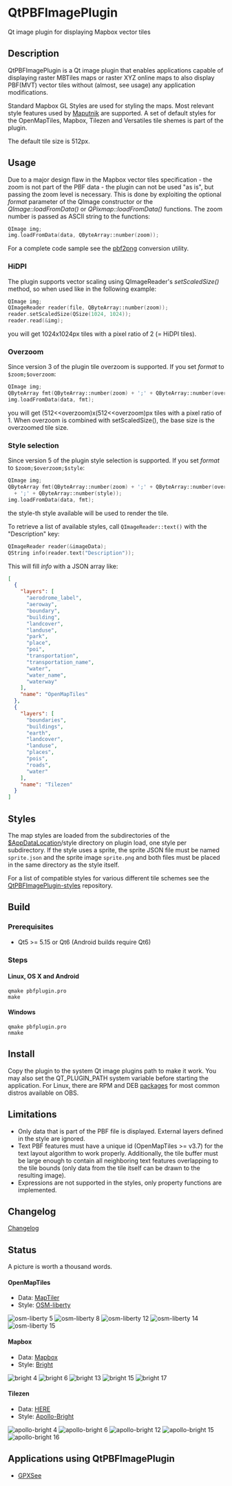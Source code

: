 # QtPBFImagePlugin
Qt image plugin for displaying Mapbox vector tiles

## Description
QtPBFImagePlugin is a Qt image plugin that enables applications capable of
displaying raster MBTiles maps or raster XYZ online maps to also display
PBF(MVT) vector tiles without (almost, see usage) any application modifications.

Standard Mapbox GL Styles are used for styling the maps. Most relevant style
features used by [Maputnik](https://maputnik.github.io/editor) are supported.
A set of default styles for the OpenMapTiles, Mapbox, Tilezen and Versatiles
tile shemes is part of the plugin.

The default tile size is 512px.

## Usage
Due to a major design flaw in the Mapbox vector tiles specification - the zoom
is not part of the PBF data - the plugin can not be used "as is", but passing
the zoom level is necessary. This is done by exploiting the optional *format*
parameter of the QImage constructor or the *QImage::loadFromData()* or
*QPixmap::loadFromData()* functions. The zoom number is passed as ASCII string
to the functions:
```cpp
QImage img;
img.loadFromData(data, QByteArray::number(zoom));
```

For a complete code sample see the [pbf2png](https://github.com/tumic0/pbf2png)
conversion utility.

### HiDPI
The plugin supports vector scaling using QImageReader's *setScaledSize()* method,
so when used like in the following example:
```cpp
QImage img;
QImageReader reader(file, QByteArray::number(zoom));
reader.setScaledSize(QSize(1024, 1024));
reader.read(&img);
```
you will get 1024x1024px tiles with a pixel ratio of 2 (= HiDPI tiles).

### Overzoom
Since version 3 of the plugin tile overzoom is supported. If you set *format*
to `$zoom;$overzoom`:
```cpp
QImage img;
QByteArray fmt(QByteArray::number(zoom) + ';' + QByteArray::number(overzoom));
img.loadFromData(data, fmt);
```
you will get (512<<overzoom)x(512<<overzoom)px tiles with a pixel ratio of 1.
When overzoom is combined with setScaledSize(), the base size is the overzoomed
tile size.

### Style selection
Since version 5 of the plugin style selection is supported. If you set *format*
to `$zoom;$overzoom;$style`:
```cpp
QImage img;
QByteArray fmt(QByteArray::number(zoom) + ';' + QByteArray::number(overzoom) \
  + ';' + QByteArray::number(style));
img.loadFromData(data, fmt);
```
the style-th style available will be used to render the tile.

To retrieve a list of available styles, call `QImageReader::text()` with the
"Description" key:
```cpp
QImageReader reader(&imageData);
QString info(reader.text("Description"));
```
This will fill *info* with a JSON array like:
```json
[
  {
    "layers": [
      "aerodrome_label",
      "aeroway",
      "boundary",
      "building",
      "landcover",
      "landuse",
      "park",
      "place",
      "poi",
      "transportation",
      "transportation_name",
      "water",
      "water_name",
      "waterway"
    ],
    "name": "OpenMapTiles"
  },
  {
    "layers": [
      "boundaries",
      "buildings",
      "earth",
      "landcover",
      "landuse",
      "places",
      "pois",
      "roads",
      "water"
    ],
    "name": "Tilezen"
  }
]
```

## Styles
The map styles are loaded from the subdirectories of the
[$AppDataLocation](http://doc.qt.io/qt-5/qstandardpaths.html)/style
directory on plugin load, one style per subdirectory. If the style uses a sprite,
the sprite JSON file must be named `sprite.json` and the sprite image `sprite.png`
and both files must be placed in the same directory as the style itself.

For a list of compatible styles for various different tile schemes see the
[QtPBFImagePlugin-styles](https://github.com/tumic0/QtPBFImagePlugin-styles)
repository.

## Build
### Prerequisites
* Qt5 >= 5.15 or Qt6 (Android builds require Qt6)

### Steps
#### Linux, OS X and Android
```shell
qmake pbfplugin.pro
make
```
#### Windows
```shell
qmake pbfplugin.pro
nmake
```

## Install
Copy the plugin to the system Qt image plugins path to make it work. You may
also set the QT_PLUGIN_PATH system variable before starting the application.
For Linux, there are RPM and DEB [packages](https://build.opensuse.org/project/show/home:tumic:QtPBFImagePlugin)
for most common distros available on OBS.

## Limitations
* Only data that is part of the PBF file is displayed. External layers defined
in the style are ignored.
* Text PBF features must have a unique id (OpenMapTiles >= v3.7) for the text
layout algorithm to work properly. Additionally, the tile buffer must be large
enough to contain all neighboring text features overlapping to the tile bounds
(only data from the tile itself can be drawn to the resulting image).
* Expressions are not supported in the styles, only property functions are
implemented.

## Changelog
[Changelog](https://build.opensuse.org/projects/home:tumic:QtPBFImagePlugin/packages/QtPBFImagePlugin/files/qt6-qtpbfimageformat.changes)

## Status
A picture is worth a thousand words.
#### OpenMapTiles

* Data: [MapTiler](https://github.com/tumic0/GPXSee-maps/blob/master/World/MapTiler-OpenMapTiles.tpl)
* Style: [OSM-liberty](https://github.com/tumic0/QtPBFImagePlugin-styles/blob/master/OpenMapTiles/osm-liberty/style.json)

![osm-liberty 5](https://tumic0.github.io/QtPBFImagePlugin/images/osm-liberty-5.png)
![osm-liberty 8](https://tumic0.github.io/QtPBFImagePlugin/images/osm-liberty-8.png)
![osm-liberty 12](https://tumic0.github.io/QtPBFImagePlugin/images/osm-liberty-12.png)
![osm-liberty 14](https://tumic0.github.io/QtPBFImagePlugin/images/osm-liberty-14.png)
![osm-liberty 15](https://tumic0.github.io/QtPBFImagePlugin/images/osm-liberty-15.png)

#### Mapbox

* Data: [Mapbox](https://github.com/tumic0/GPXSee-maps/blob/master/World/Mapbox.tpl)
* Style: [Bright](https://github.com/tumic0/QtPBFImagePlugin-styles/blob/master/Mapbox/bright/style.json)

![bright 4](https://tumic0.github.io/QtPBFImagePlugin/images/bright-4.png)
![bright 6](https://tumic0.github.io/QtPBFImagePlugin/images/bright-6.png)
![bright 13](https://tumic0.github.io/QtPBFImagePlugin/images/bright-13.png)
![bright 15](https://tumic0.github.io/QtPBFImagePlugin/images/bright-15.png)
![bright 17](https://tumic0.github.io/QtPBFImagePlugin/images/bright-17.png)

#### Tilezen

* Data: [HERE](https://github.com/tumic0/GPXSee-maps/blob/master/World/here-vector.tpl)
* Style: [Apollo-Bright](https://github.com/tumic0/QtPBFImagePlugin-styles/blob/master/Tilezen/apollo-bright/style.json)

![apollo-bright 4](https://tumic0.github.io/QtPBFImagePlugin/images/apollo-bright-4.png)
![apollo-bright 6](https://tumic0.github.io/QtPBFImagePlugin/images/apollo-bright-6.png)
![apollo-bright 12](https://tumic0.github.io/QtPBFImagePlugin/images/apollo-bright-12.png)
![apollo-bright 15](https://tumic0.github.io/QtPBFImagePlugin/images/apollo-bright-15.png)
![apollo-bright 16](https://tumic0.github.io/QtPBFImagePlugin/images/apollo-bright-16.png)

## Applications using QtPBFImagePlugin
* [GPXSee](https://www.gpxsee.org)
